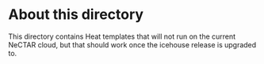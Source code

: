 About this directory
====================

This directory contains Heat templates that will not run on the current NeCTAR cloud, but that should work once the
icehouse release is upgraded to.